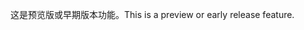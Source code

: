 <span data-ttu-id="a13d4-101">这是预览版或早期版本功能。</span><span class="sxs-lookup"><span data-stu-id="a13d4-101">This is a preview or early release feature.</span></span>